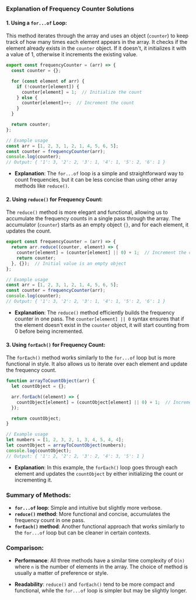 ### Explanation of Frequency Counter Solutions

#### 1. **Using a `for...of` Loop:**
This method iterates through the array and uses an object (`counter`) to keep track of how many times each element appears in the array. It checks if the element already exists in the `counter` object. If it doesn't, it initializes it with a value of 1, otherwise it increments the existing value.

```javascript
export const frequencyCounter = (arr) => {
  const counter = {};

  for (const element of arr) {
    if (!counter[element]) {
      counter[element] = 1;  // Initialize the count
    } else {
      counter[element]++;  // Increment the count
    }
  }

  return counter;
};

// Example usage
const arr = [1, 2, 3, 1, 2, 1, 4, 5, 6, 5];
const counter = frequencyCounter(arr);
console.log(counter);  
// Output: { '1': 3, '2': 2, '3': 1, '4': 1, '5': 2, '6': 1 }
```

- **Explanation**: The `for...of` loop is a simple and straightforward way to count frequencies, but it can be less concise than using other array methods like `reduce()`.

#### 2. **Using `reduce()` for Frequency Count:**
The `reduce()` method is more elegant and functional, allowing us to accumulate the frequency counts in a single pass through the array. The accumulator (`counter`) starts as an empty object `{}`, and for each element, it updates the count.

```javascript
export const frequencyCounter = (arr) => {
  return arr.reduce((counter, element) => {
    counter[element] = (counter[element] || 0) + 1;  // Increment the count
    return counter;
  }, {});  // Initial value is an empty object
};

// Example usage
const arr = [1, 2, 3, 1, 2, 1, 4, 5, 6, 5];
const counter = frequencyCounter(arr);
console.log(counter);  
// Output: { '1': 3, '2': 2, '3': 1, '4': 1, '5': 2, '6': 1 }
```

- **Explanation**: The `reduce()` method efficiently builds the frequency counter in one pass. The `counter[element] || 0` syntax ensures that if the element doesn't exist in the `counter` object, it will start counting from 0 before being incremented.

#### 3. **Using `forEach()` for Frequency Count:**
The `forEach()` method works similarly to the `for...of` loop but is more functional in style. It also allows us to iterate over each element and update the frequency count.

```javascript
function arrayToCountObject(arr) {
  let countObject = {};

  arr.forEach((element) => {
    countObject[element] = (countObject[element] || 0) + 1;  // Increment the count
  });

  return countObject;
}

// Example usage
let numbers = [1, 2, 3, 2, 1, 3, 4, 5, 4, 4];
let countObject = arrayToCountObject(numbers);
console.log(countObject);
// Output: { '1': 2, '2': 2, '3': 2, '4': 3, '5': 1 }
```

- **Explanation**: In this example, the `forEach()` loop goes through each element and updates the `countObject` by either initializing the count or incrementing it.

### Summary of Methods:

- **`for...of` loop**: Simple and intuitive but slightly more verbose.
- **`reduce()` method**: More functional and concise, accumulates the frequency count in one pass.
- **`forEach()` method**: Another functional approach that works similarly to the `for...of` loop but can be cleaner in certain contexts.

### Comparison:

- **Performance**: All three methods have a similar time complexity of `O(n)` where `n` is the number of elements in the array. The choice of method is usually a matter of preference or style.
  
- **Readability**: `reduce()` and `forEach()` tend to be more compact and functional, while the `for...of` loop is simpler but may be slightly longer.